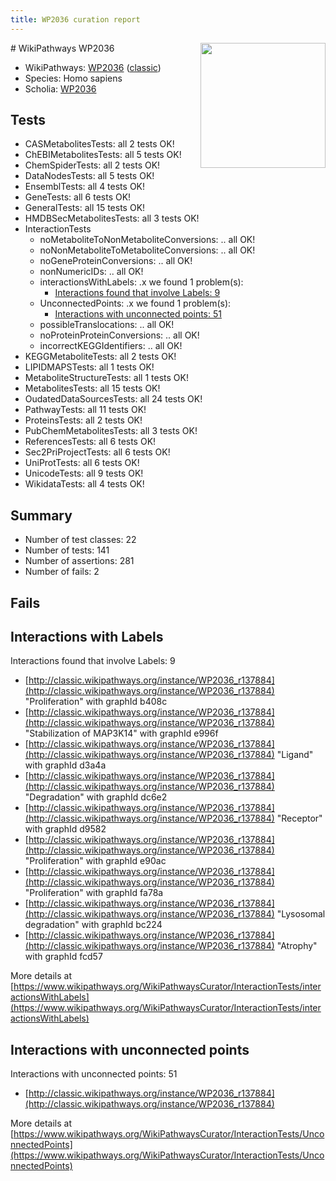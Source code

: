 ```yaml
---
title: WP2036 curation report
---
```


<img style="float: right; width: 200px" src="https://upload.wikimedia.org/wikipedia/commons/thumb/8/83/Wplogo_with_text_500.png/640px-Wplogo_with_text_500.png" />
# WikiPathways WP2036

* WikiPathways: [WP2036](https://wikipathways.org/pathways/WP2036) ([classic](https://classic.wikipathways.org/instance/WP2036))
* Species: Homo sapiens
* Scholia: [WP2036](https://scholia.toolforge.org/wikipathways/WP2036)
## Tests
* CASMetabolitesTests: all 2 tests OK!
* ChEBIMetabolitesTests: all 5 tests OK!
* ChemSpiderTests: all 2 tests OK!
* DataNodesTests: all 5 tests OK!
* EnsemblTests: all 4 tests OK!
* GeneTests: all 6 tests OK!
* GeneralTests: all 15 tests OK!
* HMDBSecMetabolitesTests: all 3 tests OK!
* InteractionTests
    * noMetaboliteToNonMetaboliteConversions: .. all OK!
    * noNonMetaboliteToMetaboliteConversions: .. all OK!
    * noGeneProteinConversions: .. all OK!
    * nonNumericIDs: .. all OK!
    * interactionsWithLabels: .x we found 1 problem(s):
        * [Interactions found that involve Labels: 9](#630d2680)
    * UnconnectedPoints: .x we found 1 problem(s):
        * [Interactions with unconnected points: 51](#7f1d40f4)
    * possibleTranslocations: .. all OK!
    * noProteinProteinConversions: .. all OK!
    * incorrectKEGGIdentifiers: .. all OK!
* KEGGMetaboliteTests: all 2 tests OK!
* LIPIDMAPSTests: all 1 tests OK!
* MetaboliteStructureTests: all 1 tests OK!
* MetabolitesTests: all 15 tests OK!
* OudatedDataSourcesTests: all 24 tests OK!
* PathwayTests: all 11 tests OK!
* ProteinsTests: all 2 tests OK!
* PubChemMetabolitesTests: all 3 tests OK!
* ReferencesTests: all 6 tests OK!
* Sec2PriProjectTests: all 6 tests OK!
* UniProtTests: all 6 tests OK!
* UnicodeTests: all 9 tests OK!
* WikidataTests: all 4 tests OK!


## Summary

* Number of test classes: 22
* Number of tests: 141
* Number of assertions: 281
* Number of fails: 2

## Fails

<a name="630d2680" />

## Interactions with Labels

Interactions found that involve Labels: 9

* [http://classic.wikipathways.org/instance/WP2036_r137884](http://classic.wikipathways.org/instance/WP2036_r137884) "Proliferation" with graphId b408c
* [http://classic.wikipathways.org/instance/WP2036_r137884](http://classic.wikipathways.org/instance/WP2036_r137884) "Stabilization of MAP3K14" with graphId e996f
* [http://classic.wikipathways.org/instance/WP2036_r137884](http://classic.wikipathways.org/instance/WP2036_r137884) "Ligand" with graphId d3a4a
* [http://classic.wikipathways.org/instance/WP2036_r137884](http://classic.wikipathways.org/instance/WP2036_r137884) "Degradation" with graphId dc6e2
* [http://classic.wikipathways.org/instance/WP2036_r137884](http://classic.wikipathways.org/instance/WP2036_r137884) "Receptor" with graphId d9582
* [http://classic.wikipathways.org/instance/WP2036_r137884](http://classic.wikipathways.org/instance/WP2036_r137884) "Proliferation" with graphId e90ac
* [http://classic.wikipathways.org/instance/WP2036_r137884](http://classic.wikipathways.org/instance/WP2036_r137884) "Proliferation" with graphId fa78a
* [http://classic.wikipathways.org/instance/WP2036_r137884](http://classic.wikipathways.org/instance/WP2036_r137884) "Lysosomal degradation" with graphId bc224
* [http://classic.wikipathways.org/instance/WP2036_r137884](http://classic.wikipathways.org/instance/WP2036_r137884) "Atrophy" with graphId fcd57


More details at [https://www.wikipathways.org/WikiPathwaysCurator/InteractionTests/interactionsWithLabels](https://www.wikipathways.org/WikiPathwaysCurator/InteractionTests/interactionsWithLabels)

<a name="7f1d40f4" />

## Interactions with unconnected points

Interactions with unconnected points: 51

* [http://classic.wikipathways.org/instance/WP2036_r137884](http://classic.wikipathways.org/instance/WP2036_r137884)


More details at [https://www.wikipathways.org/WikiPathwaysCurator/InteractionTests/UnconnectedPoints](https://www.wikipathways.org/WikiPathwaysCurator/InteractionTests/UnconnectedPoints)

